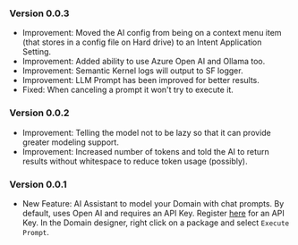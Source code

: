 ### Version 0.0.3

- Improvement: Moved the AI config from being on a context menu item (that stores in a config file on Hard drive) to an Intent Application Setting.
- Improvement: Added ability to use Azure Open AI and Ollama too.
- Improvement: Semantic Kernel logs will output to SF logger.
- Improvement: LLM Prompt has been improved for better results.
- Fixed: When canceling a prompt it won't try to execute it.

### Version 0.0.2

- Improvement: Telling the model not to be lazy so that it can provide greater modeling support.
- Improvement: Increased number of tokens and told the AI to return results without whitespace to reduce token usage (possibly).

### Version 0.0.1

- New Feature: AI Assistant to model your Domain with chat prompts. By default, uses Open AI and requires an API Key. Register [here](https://platform.openai.com/api-keys) for an API Key. In the Domain designer, right click on a package and select `Execute Prompt`.